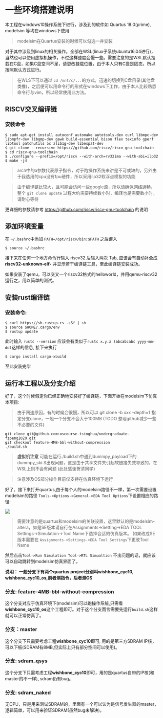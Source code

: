 # 一些环境搭建说明

本工程在windows10操作系统下进行，涉及到的软件如 Quartus 18.0(prime), modelsim 等均在windows下使用

> modelsim在Quartus安装的时候可以勾选一并安装

对于其中涉及到linux的相关操作，全部在WSL(linux子系统ubuntu16.04进行)，当然也可以使用虚拟机操作，不过这样速度会慢一些。需要注意的是WSL默认挂载在C盘，如果C盘空间不足，请更改挂载位置，由于本人只有C盘是固态，所以按照默认方式进行。

> 在WLS下可以通过 `cd /mnt/c/...`的方式，迅速的切换到C盘目录(其他盘类推)，之后便可以用命令行的形式在windows下工作，由于本人比较熟悉命令行与vim，所以经常使用此方法。

## RISCV交叉编译链

### 安装命令
    $ sudo apt-get install autoconf automake autotools-dev curl libmpc-dev libmpfr-dev libgmp-dev gawk build-essential bison flex texinfo gperf libtool patchutils bc zlib1g-dev libexpat-dev
    $ git clone --recursive https://github.com/riscv/riscv-gnu-toolchain
    $ cd riscv-gnu-toolchain
    $ ./configure --prefix=/opt/riscv --with-arch=rv32ima --with-abi=ilp32
    $ make -j4

> arch中的a参数代表原子指令，对于跑操作系统来讲是不可或缺的，另外由于我选用的cpu没有fpu硬件，所以采用ilp32软浮点模拟的功能

> 由于编译链比较大，且可能会访问一些google源，所以请确保网络通畅，整个 `git clone update` 过程大约需要持续数小时，编译也是需要数小时，请耐心等待

更详细的参数请参考 https://github.com/riscv/riscv-gnu-toolchain 的说明

## 添加环境变量

在 `~/.bashrc`中添加 `PATH=/opt/riscv/bin:$PATH` 之后键入

    $ source ~/.bashrc

接下来在任何一个地方命令行输入 riscv32 后输入两次 Tab, 应该会有自动补全成 **riscv32-unknown-elf-** 并显示若干编译链工具，至此编译链安装成功。

如果安装了qemu，可以交叉一个riscv32格式的helloworld，并用qemu-riscv32运行之，用以简单的测试。

## 安装rust编译链

### 安装命令:
    $ curl https://sh.rustup.rs -sSf | sh
    $ source $HOME/.cargo/env
    $ rustup update

此时输入 `rustc --version` 应该会有类似于`rustc x.y.z (abcabcabc yyyy-mm-dd)`这样的信息, 接下来执行

    $ cargo install cargo-xbuild

至此安装完毕

## 运行本工程以及分支介绍

好了，这个时候假定你已经正确地安装好了编译链，下面开始在modelsim下仿真本项目:

> 由于网速原因，有的时候会很慢，所以可以 git clone -b xxx -depth=1 指定分支clone，一般一个分支不会大于100MB (TODO 整理github减少一些不必要的文件)

```
git clone git@github.com:oscourse-tsinghua/undergraduate-fzpeng2020.git
git checkout feature-4MB-bbl-without-compression
./build.sh
```

> **虚拟机注意** 可能在运行./build.sh中遇到dummpy_payload下的dummpy_sbi.S出现问题，这是由于共享文件夹引起软链接失效导致的，在WSL上则不会有问题 (此处感谢贺清同学)

> 注意涉及OS部分操作目前仅支持在仿真环境下运行

好了，接下来打开quartus,由于每个人的modelsim路径不一样，第一次需要设置modelsim的路径 `Tools->Options->General->EDA Tool Options`下设置相应的路径:

![](/IMG/quartus.PNG)

> 需要注意的是quartus和modelsim的关联设置，这里默认的是modelsim-altera，如是SE版本请自行在Assignments->Setting->EDA TOOL Settings->Simulation->Tool Name下选择合适的仿真版本。 如果改成SE版本需要在 `Assignments->Settings->EDA Tool Settings`下更改Tool Name

然后点击`Tool->Run Simulation Tool->RTL Simualtion` 不出问题的话，就应该可以自动跳转到modelsim仿真界面了。

**说明： 一般分支下有两个quartus project分别叫wishbone_cyc10, wishbone_cyc10_os,前者测指令，后者测OS**

### 分支: feature-4MB-bbl-without-compression

这个分支对应于仿真环境下(modelsim)可以跑操作系统,只需看**wishbone_cyc10_os**这个工程即可。对于这个分支而言需要先运行`build.sh`这样就可以正常仿真了。

### 分支：master

这个分支下只需要考虑工程**wishbone_cyc10**即可, 用的是第三方SDRAM IP核，可以下板(SDRAM有8MB,但实际上只有部分空间可以使用)。

### 分支: sdram_qsys

这个分支下只需考虑工程**wishbone_cyc10**即可，用的是quartus自带的IP核(和master的不一样), sdram仍有bug。

### 分支: sdram_naked

无CPU，只是用来测试SDRAM的，里面有一个可以认为是信号发生器的master，逻辑简单，可以用来验证SDRAM(虽然bug未解决)。

